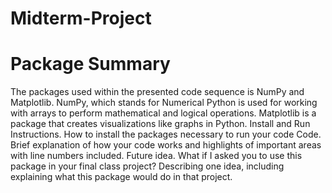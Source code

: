 # Midterm-Project
# Package Summary
The packages used within the presented code sequence is NumPy and Matplotlib. 
NumPy, which stands for Numerical Python is used for working with arrays to perform mathematical and logical operations. 
Matplotlib is a package that creates visualizations like graphs in Python. 
Install and Run Instructions. How to install the packages necessary to run your code
Code. Brief explanation of how your code works and highlights of important areas with line numbers included.
Future idea. What if I asked you to use this package in your final class project? Describing one idea, including explaining what this package would do in that project.

